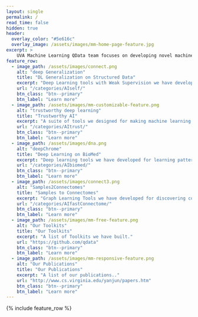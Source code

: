 ```yaml
---
layout: single
permalink: /
read_time: false
hidden: true
header:
  overlay_color: "#5e616c"
  overlay_image: /assets/images/mm-home-page-feature.jpg
excerpt: >
    UVA Machine Learning QData team focuses on developing novel machine-learning techniques and their important applications, especially those with medical impacts. We strive toward building and sharing open-source research toolkits and benchmark datasets. We have four current research fronts: <br>1. Trustworthy AI; <br>2. DL generalization; <br>3. DeepChrome; <br>4. Samples to Connectomes<br />
feature_row:
  - image_path: /assets/images/connect.png
    alt: "deep Generalization"
    title: "DL Generalization on Structured Data"
    excerpt: "Deep Learning tools with Weak Supervision we have developed for structured data."
    url: "/categories/AIself/"
    btn_class: "btn--primary"
    btn_label: "Learn more"      
  - image_path: /assets/images/mm-customizable-feature.png
    alt: "trustworthy deep learning"
    title: "Trustworthy AI"
    excerpt: "A suite of tools we designed for making machine learning secure and trustworthy."
    url: "/categories/AItrust/"
    btn_class: "btn--primary"
    btn_label: "Learn more"
  - image_path: /assets/images/dna.png
    alt: "deepChrome"
    title: "Deep Learning on BioMed"
    excerpt: "Deep learning tools we have developed for learning patterns and making predictions on biomedical data (mostly from functional genomics)."
    url: "/categories/AIbiomed/"
    btn_class: "btn--primary"
    btn_label: "Learn more"
  - image_path: /assets/images/connect3.png
    alt: "Samples2Connectomes"
    title: "Samples to Connectomes"
    excerpt: "Graph Learning Tools we have developed for discovering connectomes from samples."
    url: "/categories/AIfastConnectome/"
    btn_class: "btn--primary"
    btn_label: "Learn more"      
  - image_path: /assets/images/mm-free-feature.png
    alt: "Our Toolkits"
    title: "Our Toolkits"
    excerpt: "A list of Toolkits we have built."
    url: "https://github.com/qdata"
    btn_class: "btn--primary"
    btn_label: "Learn more"      
  - image_path: /assets/images/mm-responsive-feature.png
    alt: "Our Publications"
    title: "Our Publications"
    excerpt: "A list of our publications.."
    url: "http://www.cs.virginia.edu/yanjun/papers.htm"
    btn_class: "btn--primary"
    btn_label: "Learn more"      
---
```




{% include feature_row  %}

